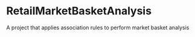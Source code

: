 # RetailMarketBasketAnalysis
A project that applies association rules to perform market basket analysis
